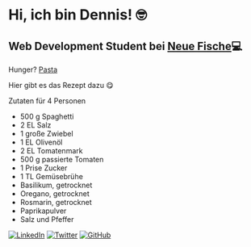 # Hi, ich bin Dennis! :nerd_face:

## Web Development Student bei [Neue Fische](https://github.com/neuefische):computer:

Hunger? [Pasta](https://www.eatclub.tv/wp-content/uploads/sites/4/2022/04/pasta-al-pollo-1-e1655385643884.jpg)

Hier gibt es das Rezept dazu :yum:

Zutaten für 4 Personen

- 500 g Spaghetti
- 2 EL Salz
- 1 große Zwiebel
- 1 EL Olivenöl
- 2 EL Tomatenmark
- 500 g passierte Tomaten
- 1 Prise Zucker
- 1 TL Gemüsebrühe
- Basilikum, getrocknet
- Oregano, getrocknet
- Rosmarin, getrocknet
- Paprikapulver
- Salz und Pfeffer

[![LinkedIn](https://img.shields.io/badge/-LinkedIn-blue?style=flat-square&logo=Linkedin&logoColor=white&link=√/)](https://www.linkedin.com/in/dennis-erdmann-90262123a/) [![Twitter](https://img.shields.io/badge/-Twitter-blue?style=flat-square&logo=Twitter&logoColor=white&link=https://twitter.com/dein-profil)](https://twitter.com/dein-profil) [![GitHub](https://img.shields.io/badge/-GitHub-black?style=flat-square&logo=GitHub&link=https://github.com/dein-profil)](https://github.com/dein-profil)
